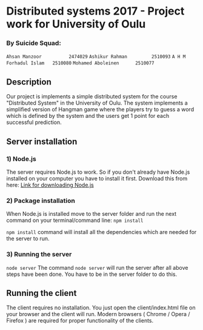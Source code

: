 # Distributed systems 2017 - Project work for University of Oulu
### By Suicide Squad:
`Ahsan Manzoor			2474029`
`Ashikur Rahman			2510093`
`A H M Forhadul Islam	2510080`
`Mohamed Aboleinen		2510077`

## Description

Our project is implements a simple distributed system for the course "Distributed System" in the University of Oulu. The system implements a simplified version of Hangman game where the players try to guess a word which is defined by the system and the users get 1 point for each successful prediction.

## Server installation
### 1) Node.js
The server requires Node.js to work. So if you don't already have Node.js installed on your computer you have to install it first.
Download this from here: <a href="https://nodejs.org/en/download/">Link for downloading Node.js</a>

### 2) Package installation
When Node.js is installed move to the server folder and run the next command on your terminal/command line:
`npm install`

`npm install` command will install all the dependencies which are needed for the server to run.

### 3) Running the server
`node server`
The command `node server` will run the server after all above steps have been done. You have to be in the server folder to do this.


## Running the client
The client requires no installation. You just open the client/index.html file on your browser and the client will run. Modern browsers ( Chrome / Opera / Firefox ) are required for proper functionality of the clients.
